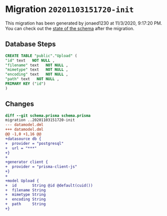 # Migration `20201103151720-init`

This migration has been generated by jonaed1230 at 11/3/2020, 9:17:20 PM.
You can check out the [state of the schema](./schema.prisma) after the migration.

## Database Steps

```sql
CREATE TABLE "public"."Upload" (
"id" text   NOT NULL ,
"filename" text   NOT NULL ,
"mimetype" text   NOT NULL ,
"encoding" text   NOT NULL ,
"path" text   NOT NULL ,
PRIMARY KEY ("id")
)
```

## Changes

```diff
diff --git schema.prisma schema.prisma
migration ..20201103151720-init
--- datamodel.dml
+++ datamodel.dml
@@ -1,0 +1,16 @@
+datasource db {
+  provider = "postgresql"
+  url = "***"
+}
+
+generator client {
+  provider = "prisma-client-js"
+}
+
+model Upload {
+  id       String @id @default(cuid())
+  filename String
+  mimetype String
+  encoding String
+  path     String
+}
```


